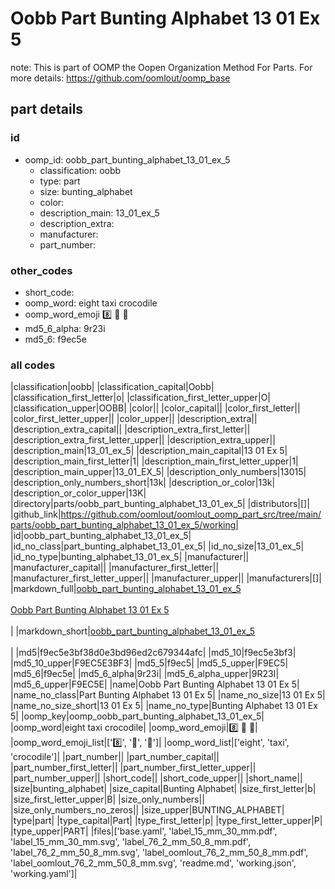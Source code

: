 # Oobb Part Bunting Alphabet 13 01 Ex 5  

note: This is part of OOMP the Oopen Organization Method For Parts. For more details: https://github.com/oomlout/oomp_base

##  part details





### id
* oomp_id: oobb_part_bunting_alphabet_13_01_ex_5
  * classification: oobb
  * type: part
  * size: bunting_alphabet
  * color: 
  * description_main: 13_01_ex_5
  * description_extra: 
  * manufacturer: 
  * part_number: 

### other_codes
* short_code: 
* oomp_word: eight taxi crocodile
* oomp_word_emoji :eight: :taxi: :crocodile:
* md5_6_alpha: 9r23i
* md5_6: f9ec5e

### all codes 
|classification|oobb|
|classification_capital|Oobb|
|classification_first_letter|o|
|classification_first_letter_upper|O|
|classification_upper|OOBB|
|color||
|color_capital||
|color_first_letter||
|color_first_letter_upper||
|color_upper||
|description_extra||
|description_extra_capital||
|description_extra_first_letter||
|description_extra_first_letter_upper||
|description_extra_upper||
|description_main|13_01_ex_5|
|description_main_capital|13 01 Ex 5|
|description_main_first_letter|1|
|description_main_first_letter_upper|1|
|description_main_upper|13_01_EX_5|
|description_only_numbers|13015|
|description_only_numbers_short|13k|
|description_or_color|13k|
|description_or_color_upper|13K|
|directory|parts/oobb_part_bunting_alphabet_13_01_ex_5|
|distributors|[]|
|github_link|https://github.com/oomlout/oomlout_oomp_part_src/tree/main/parts/oobb_part_bunting_alphabet_13_01_ex_5/working|
|id|oobb_part_bunting_alphabet_13_01_ex_5|
|id_no_class|part_bunting_alphabet_13_01_ex_5|
|id_no_size|13_01_ex_5|
|id_no_type|bunting_alphabet_13_01_ex_5|
|manufacturer||
|manufacturer_capital||
|manufacturer_first_letter||
|manufacturer_first_letter_upper||
|manufacturer_upper||
|manufacturers|[]|
|markdown_full|[oobb_part_bunting_alphabet_13_01_ex_5](https://github.com/oomlout/oomlout_oomp_part_src/tree/main/parts/oobb_part_bunting_alphabet_13_01_ex_5/working)<br>[](https://github.com/oomlout/oomlout_oomp_part_src/tree/main/parts/oobb_part_bunting_alphabet_13_01_ex_5/working)<br>[Oobb Part Bunting Alphabet 13 01 Ex 5](https://github.com/oomlout/oomlout_oomp_part_src/tree/main/parts/oobb_part_bunting_alphabet_13_01_ex_5/working)<br><br>|
|markdown_short|[oobb_part_bunting_alphabet_13_01_ex_5](https://github.com/oomlout/oomlout_oomp_part_src/tree/main/parts/oobb_part_bunting_alphabet_13_01_ex_5/working)<br><br>|
|md5|f9ec5e3bf38d0e3bd96ed2c679344afc|
|md5_10|f9ec5e3bf3|
|md5_10_upper|F9EC5E3BF3|
|md5_5|f9ec5|
|md5_5_upper|F9EC5|
|md5_6|f9ec5e|
|md5_6_alpha|9r23i|
|md5_6_alpha_upper|9R23I|
|md5_6_upper|F9EC5E|
|name|Oobb Part Bunting Alphabet 13 01 Ex 5|
|name_no_class|Part Bunting Alphabet 13 01 Ex 5|
|name_no_size|13 01 Ex 5|
|name_no_size_short|13 01 Ex 5|
|name_no_type|Bunting Alphabet 13 01 Ex 5|
|oomp_key|oomp_oobb_part_bunting_alphabet_13_01_ex_5|
|oomp_word|eight taxi crocodile|
|oomp_word_emoji|:eight: :taxi: :crocodile:|
|oomp_word_emoji_list|[':eight:', ':taxi:', ':crocodile:']|
|oomp_word_list|['eight', 'taxi', 'crocodile']|
|part_number||
|part_number_capital||
|part_number_first_letter||
|part_number_first_letter_upper||
|part_number_upper||
|short_code||
|short_code_upper||
|short_name||
|size|bunting_alphabet|
|size_capital|Bunting Alphabet|
|size_first_letter|b|
|size_first_letter_upper|B|
|size_only_numbers||
|size_only_numbers_no_zeros||
|size_upper|BUNTING_ALPHABET|
|type|part|
|type_capital|Part|
|type_first_letter|p|
|type_first_letter_upper|P|
|type_upper|PART|
|files|['base.yaml', 'label_15_mm_30_mm.pdf', 'label_15_mm_30_mm.svg', 'label_76_2_mm_50_8_mm.pdf', 'label_76_2_mm_50_8_mm.svg', 'label_oomlout_76_2_mm_50_8_mm.pdf', 'label_oomlout_76_2_mm_50_8_mm.svg', 'readme.md', 'working.json', 'working.yaml']|
